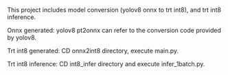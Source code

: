 This project includes model conversion (yolov8 onnx to trt int8), and trt int8 inference. 

Onnx generated:
yolov8 pt2onnx can refer to the conversion code provided by yolov8. 

Trt int8 generated:
CD onnx2int8 directory, execute main.py. 

Trt int8 inference:
CD int8_infer directory and execute infer_1batch.py.
